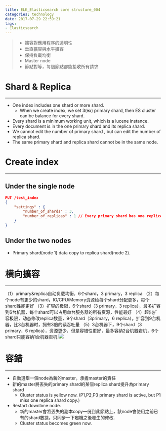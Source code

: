 ```yaml
---
title: ELK_Elasticsearch core structure_004
categories: technology
date: 2017-07-29 22:59:21
tags:
- Elasticsearch
---
```

> - 擴容對應用程序的透明性
>  - 垂直擴容與水平擴容
>  - 保持負載均衡
> - Master node
>  - 節點對等，每個節點都能接收所有請求

<!--more-->

# Shard & Replica
------
- One index includes one shard or more shard.
    - When we create index, we set 3(ex) primary shard, then ES cluster can be balance for every shard.
- Every shard is a minimum working unit, which is a lucene instance.
- Every document is in the one primary shard and its replica shard.
- We cannot edit the number of primary shard , but can edit the number of replica shard.
- The same primary shard and replica shard cannot be in the same node.

# Create index
------
## Under the single node
```json
PUT /test_index
{
    "settings" : {
        "number_of_shards" : 3,
        "number_of_replicas" : 1 // Every primary shard has one replica shard.
    }
}
```

## Under the two nodes
- Primary shard(node 1) data copy to replica shard(node 2).

# 横向擴容
------
（1）primary&replica自动负载均衡，6个shard，3 primary，3 replica
（2）每个node有更少的shard，IO/CPU/Memory资源给每个shard分配更多，每个shard性能更好
（3）扩容的极限，6个shard（3 primary，3 replica），最多扩容到6台机器，每个shard可以占用单台服务器的所有资源，性能最好
（4）超出扩容极限，动态修改replica数量，9个shard（3primary，6 replica），扩容到9台机器，比3台机器时，拥有3倍的读吞吐量
（5）3台机器下，9个shard（3 primary，6 replica），资源更少，但是容错性更好，最多容纳2台机器宕机，6个shard只能容纳1台机器宕机
<img src="/images/elasticsearch/011_橫向擴容.png"  />

# 容錯
------
- 自動選舉一個node為新的master，承擔master的責任
- 新的master將丟失的primary shard的某個replica shard提升為primary shard
    - Cluster status is yellow now. (P1,P2,P3 primary shard is active, but P1 miss one replica shard copy.)
- Restart downtime node.
    - 新的master會將丟失的副本copy一份到此節點上，該node會使用之前已有的shard數據，只同步一下宕機之後發生的修改.
    - Cluster status becomes green now.






















